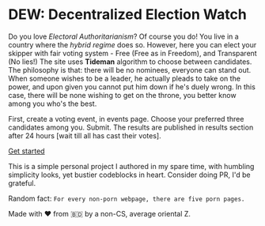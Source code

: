 # DEW: Decentralized Election Watch

Do you love *Electoral Authoritarianism*? Of course you do! You live in a country where the *hybrid regime* does so.
However, here you can elect your skipper with fair voting system - Free (Free as in Freedom), and Transparent (No lies!)
The site uses **Tideman** algorithm to choose between candidates. The philosophy is that: there will be no nominees, everyone can stand out. When someone wishes to be a leader, he actually pleads to take on the power, and upon given you cannot put him down if he's duely wrong. In this case, there will be none wishing to get on the throne, you better know among you who's the best.

First, create a voting event, in events page. Choose your preferred three candidates among you. Submit. The results are published in results section after 24 hours [wait till all has cast their votes].

[Get started]()

This is a simple personal project I authored in my spare time, with humbling simplicity looks, yet bustier codeblocks in heart. Consider doing PR, I'd be grateful.

Random fact: `For every non-porn webpage, there are five porn pages.`

Made with :heart: from 🇧🇩
by a non-CS, average oriental Z.
